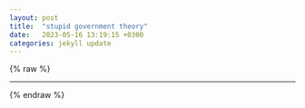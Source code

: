 ```yaml
---
layout: post
title:  "stupid government theory"
date:   2023-05-16 13:19:15 +0300
categories: jekyll update
---
```


{% raw %}

<!-- Add the following code to display a list of posts with excerpts -->


<!-- Add the excerpt separator to your post content -->
---


{% endraw %}






